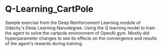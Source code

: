 # Q-Learning_CartPole

Sample exercise from the Deep Reinforcement Learning module of Udacity's Deep Learning Nanodegree. Using the Q learning model to train the agent to solve the cartpole environment of OpenAI gym. Mostly did hyperparameter changes to see its effects on the convergence and results of the agent's rewards during training.
